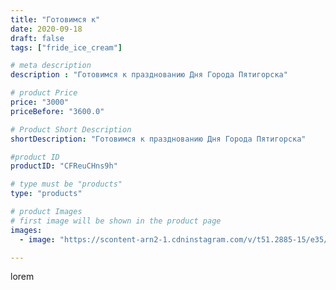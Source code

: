 ```yaml
---
title: "Готовимся к"
date: 2020-09-18
draft: false
tags: ["fride_ice_cream"]

# meta description
description : "Готовимся к празднованию Дня Города Пятигорска"

# product Price
price: "3000"
priceBefore: "3600.0"

# Product Short Description
shortDescription: "Готовимся к празднованию Дня Города Пятигорска"

#product ID
productID: "CFReuCHns9h"

# type must be "products"
type: "products"

# product Images
# first image will be shown in the product page
images:
  - image: "https://scontent-arn2-1.cdninstagram.com/v/t51.2885-15/e35/119599669_748575669033040_6278108153711066125_n.jpg?se=7&tp=1&_nc_ht=scontent-arn2-1.cdninstagram.com&_nc_cat=104&_nc_ohc=mTfl42N8qR8AX_-LOa5&ccb=7-4&oh=f338c65df9f211c260da5228c487bb67&oe=6084B599&ig_cache_key=MjQwMDgzNTE4MTEzMTc3OTkzNw%3D%3D.2-ccb7-4"

---
```

lorem

